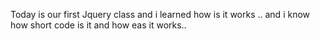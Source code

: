 Today is our first Jquery class and i learned how is it works ..
and i know how short code is it and how eas it works..
